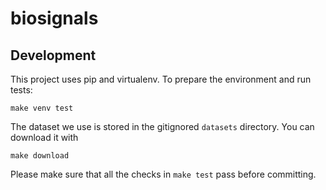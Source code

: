 # biosignals

## Development

This project uses pip and virtualenv. To prepare the environment and run tests:

    make venv test

The dataset we use is stored in the gitignored `datasets` directory. You can download it with

    make download

Please make sure that all the checks in `make test` pass before committing.
